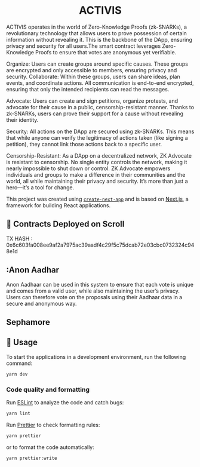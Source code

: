 <p align="center">
    <h1 align="center">
      ACTIVIS
    </h1>
</p>



ACTIVIS operates in the world of Zero-Knowledge Proofs (zk-SNARKs), a revolutionary technology that allows users to prove possession of certain information without revealing it. This is the backbone of the DApp, ensuring privacy and security for all users.The smart contract leverages Zero-Knowledge Proofs to ensure that votes are anonymous yet verifiable.

Organize: Users can create groups around specific causes. These groups are encrypted and only accessible to members, ensuring privacy and security.
Collaborate: Within these groups, users can share ideas, plan events, and coordinate actions. All communication is end-to-end encrypted, ensuring that only the intended recipients can read the messages.

Advocate: Users can create and sign petitions, organize protests, and advocate for their cause in a public, censorship-resistant manner. Thanks to zk-SNARKs, users can prove their support for a cause without revealing their identity.

Security: All actions on the DApp are secured using zk-SNARKs. This means that while anyone can verify the legitimacy of actions taken (like signing a petition), they cannot link those actions back to a specific user.

Censorship-Resistant: As a DApp on a decentralized network, ZK Advocate is resistant to censorship. No single entity controls the network, making it nearly impossible to shut down or control.
ZK Advocate empowers individuals and groups to make a difference in their communities and the world, all while maintaining their privacy and security. It’s more than just a hero—it’s a tool for change.

This project was created using [`create-next-app`](https://github.com/vercel/next.js/tree/canary/packages/create-next-app) and is based on [Next.js](https://nextjs.org/), a framework for building React applications.



## 📜 Contracts Deployed on Scroll 

TX HASH : 0x6c603fa008ee9af2a7975ac39aadf4c29f5c75dcab72e03cbc0732324c948e1d



## :Anon Aadhar
Anon Aadhaar can be used in this system to ensure that each vote is unique and comes from a valid user, while also maintaining the user’s privacy.
Users can therefore vote on the proposals using their Aadhaar data in a secure and anonymous way.



## Sephamore






## 📜 Usage

To start the applications in a development environment, run the following command:

```bash
yarn dev
```



### Code quality and formatting

Run [ESLint](https://eslint.org/) to analyze the code and catch bugs:

```bash
yarn lint
```

Run [Prettier](https://prettier.io/) to check formatting rules:

```bash
yarn prettier
```

or to format the code automatically:

```bash
yarn prettier:write
```
